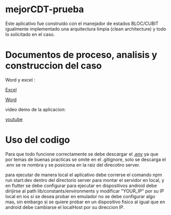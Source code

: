 # mejorCDT-prueba

Este aplicativo fue construido con el manejador de estados BLOC/CUBIT igualmente implementado una arquitectura limpia (clean architecture) y todo lo solicitado en el caso.

# Documentos de proceso, analisis y construccion del caso

Word y excel : 

[Excel](https://correouisedu-my.sharepoint.com/:x:/g/personal/jhoann2171995_correo_uis_edu_co/EUdmT_c9W1FHon1VBjvBP14BkTYEvJX_phGe2QcoA4JO5g?e=LfwSmb)

[Word](https://correouisedu-my.sharepoint.com/:w:/g/personal/jhoann2171995_correo_uis_edu_co/EcOJL-joQ95Dl-dLlwHmXzgBHN4VQagXt8xePAtmaKCobA?e=LKYjeH)

video demo de la aplicacion:

[youtube](https://youtu.be/cTbGPM8PhsE)

# Uso del codigo

Para que todo funcione correctamente se debe descargar el [.env](https://res.cloudinary.com/dhopfnum1/raw/upload/v1730826238/wvulqto09mkva9sjhhru.env) ya que por temas de buenas practicas se omite en el .gitignore, solo se descarga el .env se re nombra y se posiciona en la raiz del direcotiro server.

para ejecutar de manera local el aplicativo debe correrse el comando npm run start:dev dentro del directorio server para montar el servidor en local, y en flutter se debe configurar para ejecutar en dispositivos android debe dirijirse al path lib/constants/environments y modificar "YOUR_IP" por su IP local en ios si se desea probar en emulador no se debe configurar algo mas, sin embargo si se quiere probar en un dispositivo fisico al igual que en android debe cambiarse el localHost por su direccion IP.

